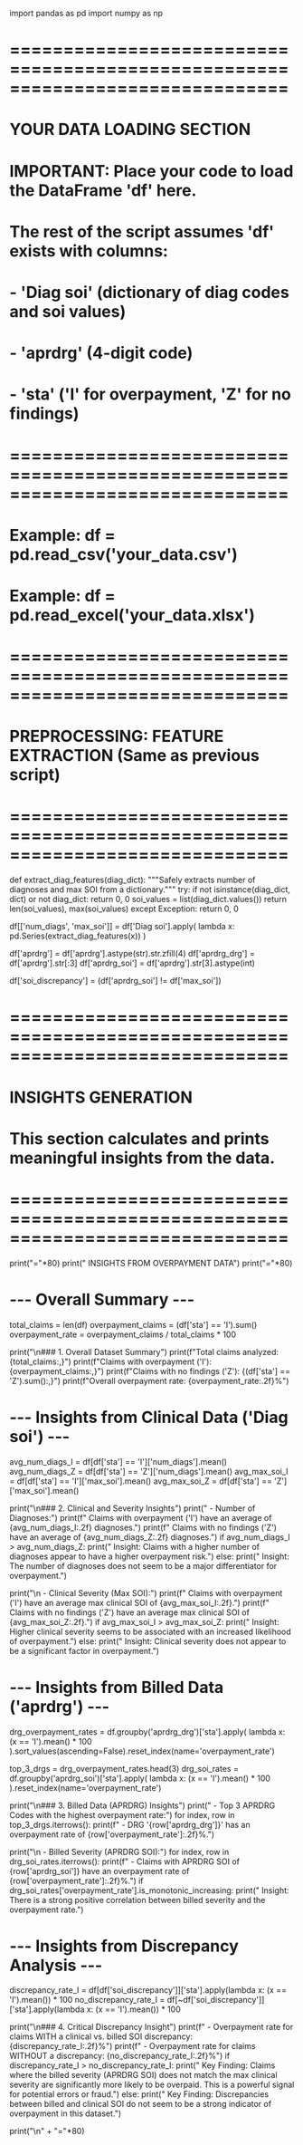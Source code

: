 import pandas as pd
import numpy as np

# ==============================================================================
#  YOUR DATA LOADING SECTION
#  IMPORTANT: Place your code to load the DataFrame 'df' here.
#  The rest of the script assumes 'df' exists with columns:
#  - 'Diag soi' (dictionary of diag codes and soi values)
#  - 'aprdrg' (4-digit code)
#  - 'sta' ('I' for overpayment, 'Z' for no findings)
# ==============================================================================
# Example: df = pd.read_csv('your_data.csv')
# Example: df = pd.read_excel('your_data.xlsx')

# ==============================================================================
#  PREPROCESSING: FEATURE EXTRACTION (Same as previous script)
# ==============================================================================

def extract_diag_features(diag_dict):
    """Safely extracts number of diagnoses and max SOI from a dictionary."""
    try:
        if not isinstance(diag_dict, dict) or not diag_dict:
            return 0, 0
        soi_values = list(diag_dict.values())
        return len(soi_values), max(soi_values)
    except Exception:
        return 0, 0

df[['num_diags', 'max_soi']] = df['Diag soi'].apply(
    lambda x: pd.Series(extract_diag_features(x))
)

df['aprdrg'] = df['aprdrg'].astype(str).str.zfill(4)
df['aprdrg_drg'] = df['aprdrg'].str[:3]
df['aprdrg_soi'] = df['aprdrg'].str[3].astype(int)

df['soi_discrepancy'] = (df['aprdrg_soi'] != df['max_soi'])


# ==============================================================================
#  INSIGHTS GENERATION
#  This section calculates and prints meaningful insights from the data.
# ==============================================================================

print("="*80)
print("             INSIGHTS FROM OVERPAYMENT DATA")
print("="*80)

# --- Overall Summary ---
total_claims = len(df)
overpayment_claims = (df['sta'] == 'I').sum()
overpayment_rate = overpayment_claims / total_claims * 100

print("\n### 1. Overall Dataset Summary")
print(f"Total claims analyzed: {total_claims:,}")
print(f"Claims with overpayment ('I'): {overpayment_claims:,}")
print(f"Claims with no findings ('Z'): {(df['sta'] == 'Z').sum():,}")
print(f"Overall overpayment rate: {overpayment_rate:.2f}%")


# --- Insights from Clinical Data ('Diag soi') ---
avg_num_diags_I = df[df['sta'] == 'I']['num_diags'].mean()
avg_num_diags_Z = df[df['sta'] == 'Z']['num_diags'].mean()
avg_max_soi_I = df[df['sta'] == 'I']['max_soi'].mean()
avg_max_soi_Z = df[df['sta'] == 'Z']['max_soi'].mean()

print("\n### 2. Clinical and Severity Insights")
print("  - Number of Diagnoses:")
print(f"    Claims with overpayment ('I') have an average of {avg_num_diags_I:.2f} diagnoses.")
print(f"    Claims with no findings ('Z') have an average of {avg_num_diags_Z:.2f} diagnoses.")
if avg_num_diags_I > avg_num_diags_Z:
    print("    Insight: Claims with a higher number of diagnoses appear to have a higher overpayment risk.")
else:
    print("    Insight: The number of diagnoses does not seem to be a major differentiator for overpayment.")

print("\n  - Clinical Severity (Max SOI):")
print(f"    Claims with overpayment ('I') have an average max clinical SOI of {avg_max_soi_I:.2f}.")
print(f"    Claims with no findings ('Z') have an average max clinical SOI of {avg_max_soi_Z:.2f}.")
if avg_max_soi_I > avg_max_soi_Z:
    print("    Insight: Higher clinical severity seems to be associated with an increased likelihood of overpayment.")
else:
    print("    Insight: Clinical severity does not appear to be a significant factor in overpayment.")


# --- Insights from Billed Data ('aprdrg') ---
drg_overpayment_rates = df.groupby('aprdrg_drg')['sta'].apply(
    lambda x: (x == 'I').mean() * 100
).sort_values(ascending=False).reset_index(name='overpayment_rate')

top_3_drgs = drg_overpayment_rates.head(3)
drg_soi_rates = df.groupby('aprdrg_soi')['sta'].apply(
    lambda x: (x == 'I').mean() * 100
).reset_index(name='overpayment_rate')

print("\n### 3. Billed Data (APRDRG) Insights")
print("  - Top 3 APRDRG Codes with the highest overpayment rate:")
for index, row in top_3_drgs.iterrows():
    print(f"    - DRG '{row['aprdrg_drg']}' has an overpayment rate of {row['overpayment_rate']:.2f}%.")

print("\n  - Billed Severity (APRDRG SOI):")
for index, row in drg_soi_rates.iterrows():
    print(f"    - Claims with APRDRG SOI of {row['aprdrg_soi']} have an overpayment rate of {row['overpayment_rate']:.2f}%.")
if drg_soi_rates['overpayment_rate'].is_monotonic_increasing:
    print("    Insight: There is a strong positive correlation between billed severity and the overpayment rate.")


# --- Insights from Discrepancy Analysis ---
discrepancy_rate_I = df[df['soi_discrepancy']]['sta'].apply(lambda x: (x == 'I').mean()) * 100
no_discrepancy_rate_I = df[~df['soi_discrepancy']]['sta'].apply(lambda x: (x == 'I').mean()) * 100

print("\n### 4. Critical Discrepancy Insight")
print(f"  - Overpayment rate for claims WITH a clinical vs. billed SOI discrepancy: {discrepancy_rate_I:.2f}%")
print(f"  - Overpayment rate for claims WITHOUT a discrepancy: {no_discrepancy_rate_I:.2f}%")
if discrepancy_rate_I > no_discrepancy_rate_I:
    print("    Key Finding: Claims where the billed severity (APRDRG SOI) does not match the max clinical severity are significantly more likely to be overpaid. This is a powerful signal for potential errors or fraud.")
else:
    print("    Key Finding: Discrepancies between billed and clinical SOI do not seem to be a strong indicator of overpayment in this dataset.")

print("\n" + "="*80)
